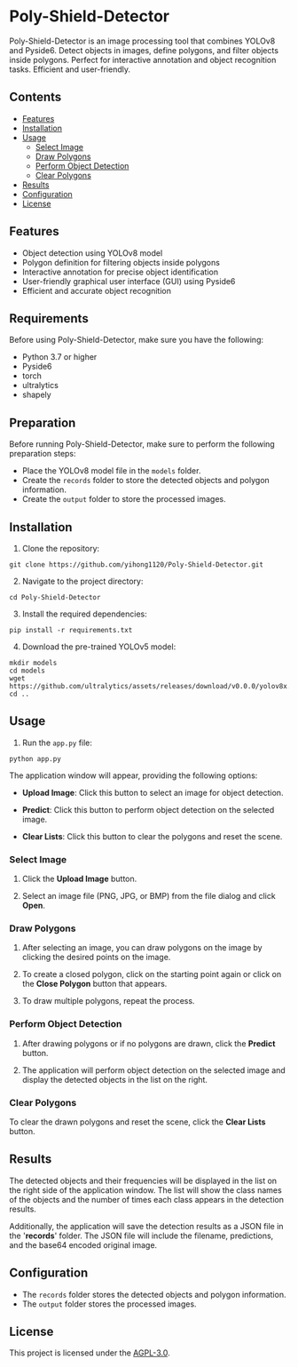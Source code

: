 # Poly-Shield-Detector

Poly-Shield-Detector is an image processing tool that combines YOLOv8 and Pyside6. Detect objects in images, define polygons, and filter objects inside polygons. Perfect for interactive annotation and object recognition tasks. Efficient and user-friendly.

## Contents

- [Features](#features)
- [Installation](#installation)
- [Usage](#usage)
  - [Select Image](#select-image)
  - [Draw Polygons](#draw-polygons)
  - [Perform Object Detection](#perform-object-detection)
  - [Clear Polygons](#clear-polygons)
- [Results](#results)
- [Configuration](#configuration)
- [License](#license)

## Features

- Object detection using YOLOv8 model
- Polygon definition for filtering objects inside polygons
- Interactive annotation for precise object identification
- User-friendly graphical user interface (GUI) using Pyside6
- Efficient and accurate object recognition

## Requirements

Before using Poly-Shield-Detector, make sure you have the following:

- Python 3.7 or higher
- Pyside6
- torch
- ultralytics
- shapely

## Preparation

Before running Poly-Shield-Detector, make sure to perform the following preparation steps:

- Place the YOLOv8 model file in the `models` folder.
- Create the `records` folder to store the detected objects and polygon information.
- Create the `output` folder to store the processed images.

## Installation

1. Clone the repository:

```shell
git clone https://github.com/yihong1120/Poly-Shield-Detector.git
```

2. Navigate to the project directory:

```shell
cd Poly-Shield-Detector
```

3. Install the required dependencies:

```shell
pip install -r requirements.txt
```

4. Download the pre-trained YOLOv5 model:

```shell
mkdir models
cd models
wget https://github.com/ultralytics/assets/releases/download/v0.0.0/yolov8x.pt
cd ..
```

## Usage

1. Run the `app.py` file:

```shell
python app.py
```

The application window will appear, providing the following options:

* **Upload Image**: Click this button to select an image for object detection.

* **Predict**: Click this button to perform object detection on the selected image.

* **Clear Lists**: Click this button to clear the polygons and reset the scene.

### Select Image

1. Click the **Upload Image** button.

2. Select an image file (PNG, JPG, or BMP) from the file dialog and click **Open**.

### Draw Polygons
1. After selecting an image, you can draw polygons on the image by clicking the desired points on the image.

2. To create a closed polygon, click on the starting point again or click on the **Close Polygon** button that appears.

3. To draw multiple polygons, repeat the process.

### Perform Object Detection

1. After drawing polygons or if no polygons are drawn, click the **Predict** button.

2. The application will perform object detection on the selected image and display the detected objects in the list on the right.

### Clear Polygons

To clear the drawn polygons and reset the scene, click the **Clear Lists** button.

## Results

The detected objects and their frequencies will be displayed in the list on the right side of the application window. The list will show the class names of the objects and the number of times each class appears in the detection results.

Additionally, the application will save the detection results as a JSON file in the '**records**' folder. The JSON file will include the filename, predictions, and the base64 encoded original image.

## Configuration

- The `records` folder stores the detected objects and polygon information.
- The `output` folder stores the processed images.

## License

This project is licensed under the [AGPL-3.0](https://github.com/yihong1120/YOLOv8-PostProcessing-PRCurve/blob/main/LICENSE).
